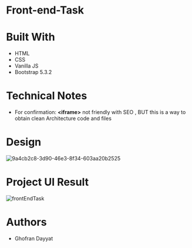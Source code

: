 # Front-end-Task

# Built With
- HTML
- CSS
- Vanilla JS
- Bootstrap 5.3.2
  
# Technical Notes
- For confirmation: **\<iframe>** not friendly with SEO , BUT this is a way to obtain clean Architecture code and files

# Design
 ![9a4cb2c8-3d90-46e3-8f34-603aa20b2525](https://github.com/GhofranDayyat/Front-end-Task/assets/77917739/94a8bc3d-934e-4325-95a1-a1ab442f1a88)


 # Project UI Result 
 ![frontEndTask](https://github.com/GhofranDayyat/Front-end-Task/assets/77917739/a4dc3b54-9b3b-439f-b8cd-0f082d9ac220)

# Authors
- Ghofran Dayyat
